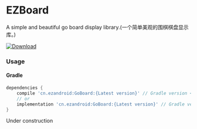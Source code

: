 # EZBoard

A simple and beautiful go board display library.(一个简单美观的围棋棋盘显示库。)

[ ![Download](https://api.bintray.com/packages/uestccokey/maven/GoBoard/images/download.svg) ](https://bintray.com/uestccokey/maven/GoBoard/_latestVersion)

### Usage

#### Gradle
``` gradle
dependencies {
    compile 'cn.ezandroid:GoBoard:{Latest version}' // Gradle version < 3.0
    // or
    implementation 'cn.ezandroid:GoBoard:{Latest version}' // Gradle version >= 3.0
}
```

Under construction